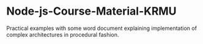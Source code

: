 # Node-js-Course-Material-KRMU
Practical examples with some word document explaining implementation of complex architectures in procedural fashion.
